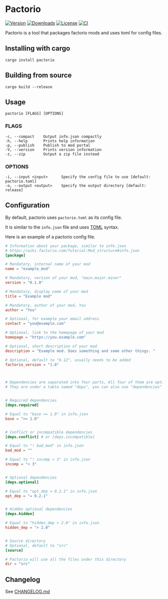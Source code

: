 # Pactorio

[![Version](https://img.shields.io/crates/v/pactorio?style=flat-square)][Crate]
[![Downloads](https://img.shields.io/crates/d/pactorio?style=flat-square)][Crate]
[![License](https://img.shields.io/crates/l/pactorio?style=flat-square)](https://github.com/figsoda/pactorio/blob/master/LICENSE)
[![CI](https://img.shields.io/github/workflow/status/figsoda/pactorio/CI?label=CI&logo=github&style=flat-square)](https://github.com/figsoda/pactorio/actions?query=workflow:CI)

[Crate]: https://crates.io/crates/pactorio

Pactorio is a tool that packages factorio mods and uses toml for config files. 

## Installing with cargo
```
cargo install pactorio
```

## Building from source
```
cargo build --release
```

## Usage
    pactorio [FLAGS] [OPTIONS]

### FLAGS
    -c, --compact    Output info.json compactly
    -h, --help       Prints help information
    -p, --publish    Publish to mod portal
    -V, --version    Prints version information
    -z, --zip        Output a zip file instead

### OPTIONS
    -i, --input <input>      Specify the config file to use [default: pactorio.toml]
    -o, --output <output>    Specify the output directory [default: release]

## Configuration
By default, pactorio uses `pactorio.toml` as its config file. 

It is similar to the `info.json` file and uses [TOML](https://toml.io) syntax. 

Here is an example of a pactorio config file. 

```toml
# Information about your package, similar to info.json
# https://wiki.factorio.com/Tutorial:Mod_structure#info.json
[package]

# Mandatory, internal name of your mod
name = "example_mod"

# Mandatory, version of your mod, "main.major.minor"
version = "0.1.0"

# Mandatory, display name of your mod
title = "Example mod"

# Mandatory, author of your mod, You
author = "You"

# Optional, for example your email address
contact = "you@example.com"

# Optional, link to the homepage of your mod
homepage = "https://you.example.com"

# Optional, short description of your mod
description = "Example mod. Does something and some other things. "

# Optional, default to "0.12", usually needs to be added
factorio_version = "1.0"



# Dependencies are separated into four parts, All four of them are optional
# They are under a table named "deps", you can also use "dependencies"


# Required dependencies
[deps.required]

# Equal to "base >= 1.0" in info.json
base = ">= 1.0"


# Conflict or incompatible dependencies
[deps.conflict] # or [deps.incompatible]

# Equal to "! bad_mod" in info.json
bad_mod = ""

# Equal to "! incomp < 3" in info.json
incomp = "< 3"


# Optional dependencies
[deps.optional]

# Equal to "opt_dep = 0.2.1" in info.json
opt_dep = "= 0.2.1"


# Hidden optional dependencies
[deps.hidden]

# Equal to "hidden_dep > 2.0" in info.json
hidden_dep = "> 2.0"


# Source directory
# Optional, default to "src"
[source]

# Pactorio will use all the files under this directory
dir = "src"
```

</details>

## Changelog
See [CHANGELOG.md](https://github.com/figsoda/pactorio/blob/master/CHANGELOG.md)
